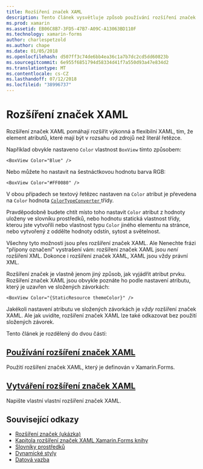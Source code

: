 ```yaml
---
title: Rozšíření značek XAML
description: Tento článek vysvětluje způsob používání rozšíření značek XAML Xamarin.Forms rozšířit výkonná a flexibilní XAML, tím, že element atributů, které mají být v rozsahu od zdrojů než literál řetězce.
ms.prod: xamarin
ms.assetid: EB06C8B7-3FD5-47B7-A09C-A13063BD110F
ms.technology: xamarin-forms
author: charlespetzold
ms.author: chape
ms.date: 01/05/2018
ms.openlocfilehash: d507ff3c74de6bb4ea36c1a7b7dc2cd5dd60823b
ms.sourcegitcommit: 6e955f6851794d58334d41f7a550d93a47e834d2
ms.translationtype: MT
ms.contentlocale: cs-CZ
ms.lasthandoff: 07/12/2018
ms.locfileid: "38996737"
---
```

# <a name="xaml-markup-extensions"></a>Rozšíření značek XAML

Rozšíření značek XAML pomáhají rozšířit výkonná a flexibilní XAML, tím, že element atributů, které mají být v rozsahu od zdrojů než literál řetězce.

Například obvykle nastaveno `Color` vlastnost `BoxView` tímto způsobem:

```xaml
<BoxView Color="Blue" />
```

Nebo můžete ho nastavit na šestnáctkovou hodnotu barva RGB:

```xaml
<BoxView Color="#FF0080" />
```

V obou případech se textový řetězec nastaven na `Color` atribut je převedena na `Color` hodnota [ `ColorTypeConverter` ](xref:Xamarin.Forms.ColorTypeConverter) třídy.

Pravděpodobně budete chtít místo toho nastavit `Color` atribut z hodnoty uloženy ve slovníku prostředků, nebo hodnotu statická vlastnost třídy, kterou jste vytvořili nebo vlastnost typu `Color` jiného elementu na stránce, nebo vytvořený z oddělte hodnoty odstín, sytost a světelnost.

Všechny tyto možnosti jsou přes rozšíření značek XAML. Ale Nenechte frázi "přípony označení" vystrašení vám: rozšíření značek XAML jsou *není* rozšíření XML. Dokonce i rozšíření značek XAML, XAML jsou vždy právní XML.

Rozšíření značek je vlastně jenom jiný způsob, jak vyjádřit atribut prvku. Rozšíření značek XAML jsou obvykle poznáte ho podle nastavení atributu, který je uzavřen ve složených závorkách:

```xaml
<BoxView Color="{StaticResource themeColor}" />
```

Jakékoli nastavení atributu ve složených závorkách je *vždy* rozšíření značek XAML. Ale jak uvidíte, rozšíření značek XAML lze také odkazovat bez použití složených závorek.

Tento článek je rozdělený do dvou částí:

## <a name="consuming-xaml-markup-extensionsconsumingmd"></a>[Používání rozšíření značek XAML](consuming.md)  

Použití rozšíření značek XAML, který je definován v Xamarin.Forms.

## <a name="creating-xaml-markup-extensionscreatingmd"></a>[Vytváření rozšíření značek XAML](creating.md)

Napište vlastní vlastní rozšíření značek XAML.



## <a name="related-links"></a>Související odkazy

- [Rozšíření značek (ukázka)](https://developer.xamarin.com/samples/xamarin-forms/XAML/MarkupExtensions/)
- [Kapitola rozšíření značek XAML Xamarin.Forms knihy](~/xamarin-forms/creating-mobile-apps-xamarin-forms/summaries/chapter10.md)
- [Slovníky prostředků](~/xamarin-forms/xaml/resource-dictionaries.md)
- [Dynamické styly](~/xamarin-forms/user-interface/styles/dynamic.md)
- [Datová vazba](~/xamarin-forms/app-fundamentals/data-binding/index.md)
